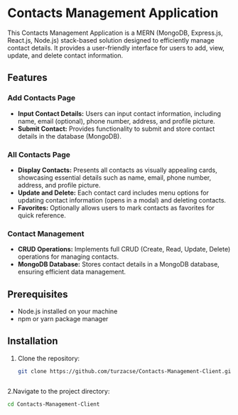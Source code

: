 # Contacts Management Application

This Contacts Management Application is a MERN (MongoDB, Express.js, React.js, Node.js) stack-based solution designed to efficiently manage contact details. It provides a user-friendly interface for users to add, view, update, and delete contact information.

## Features


### Add Contacts Page

- **Input Contact Details:** Users can input contact information, including name, email (optional), phone number, address, and profile picture.
- **Submit Contact:** Provides functionality to submit and store contact details in the database (MongoDB).

### All Contacts Page

- **Display Contacts:** Presents all contacts as visually appealing cards, showcasing essential details such as name, email, phone number, address, and profile picture.
- **Update and Delete:** Each contact card includes menu options for updating contact information (opens in a modal) and deleting contacts.
- **Favorites:** Optionally allows users to mark contacts as favorites for quick reference.

### Contact Management

- **CRUD Operations:** Implements full CRUD (Create, Read, Update, Delete) operations for managing contacts.
- **MongoDB Database:** Stores contact details in a MongoDB database, ensuring efficient data management.


## Prerequisites

- Node.js installed on your machine
- npm or yarn package manager

## Installation

1. Clone the repository:

   ```bash
   git clone https://github.com/turzacse/Contacts-Management-Client.git



2.Navigate to the project directory:
   ```bash
   cd Contacts-Management-Client
